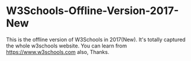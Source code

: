 # W3Schools-Offline-Version-2017-New
This is the offline version of W3Schools in 2017(New). It's totally captured the whole w3schools website. You can learn from https://www.w3schools.com also, Thanks. 
